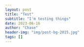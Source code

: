 ```yaml
---
layout: post
title: "Test"
subtitle: "I'm testing things"
date: 2023-06-16
author: "Chase"
header-img: "img/post-bg-2015.jpg"
tags: []
---
```

